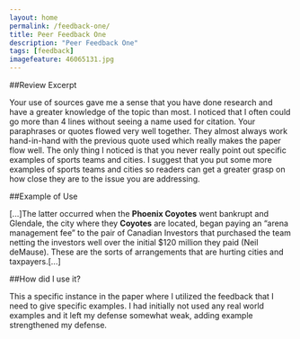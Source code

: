 ```yaml
---
layout: home
permalink: /feedback-one/
title: Peer Feedback One
description: "Peer Feedback One"
tags: [feedback]
imagefeature: 46065131.jpg
---
```

##Review Excerpt

 Your use of sources gave me a sense that you have done research and have a greater knowledge of the topic than most. I noticed that I often could go more than 4 lines without seeing a name used for citation. Your paraphrases or quotes flowed very well together. They almost always work hand-in-hand with the previous quote used which really makes the paper flow well. The only thing I noticed is that you never really point out specific examples of sports teams and cities. I suggest that you put some more examples of sports teams and cities so readers can get a greater grasp on how close they are to the issue you are addressing.
 
 
##Example of Use

[...]The latter occurred when the **Phoenix Coyotes** went bankrupt and Glendale, the city where they **Coyotes** are located, began paying an “arena management fee” to the pair of Canadian Investors that purchased the team netting the investors well over the initial $120 million they paid (Neil deMause). These are the sorts of arrangements that are hurting cities and taxpayers.[...]

##How did I use it?

This a specific instance in the paper where I utilized the feedback that I need to give specific examples. I had initially not used any real world examples and it left my defense somewhat weak, adding example strengthened my defense. 